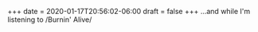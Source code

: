 +++
date = 2020-01-17T20:56:02-06:00
draft = false
+++
...and while I'm listening to /Burnin' Alive/